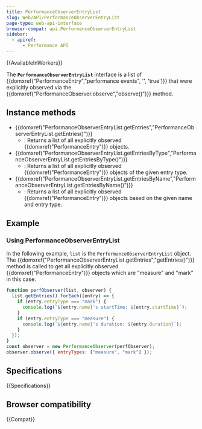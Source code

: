 ```yaml
---
title: PerformanceObserverEntryList
slug: Web/API/PerformanceObserverEntryList
page-type: web-api-interface
browser-compat: api.PerformanceObserverEntryList
sidebar:
  - apiref:
      - Performance API
---
```


{{AvailableInWorkers}}

The **`PerformanceObserverEntryList`** interface is a list of {{domxref("PerformanceEntry","performance events", '', 'true')}} that were explicitly observed via the {{domxref("PerformanceObserver.observe","observe()")}} method.

## Instance methods

- {{domxref("PerformanceObserverEntryList.getEntries","PerformanceObserverEntryList.getEntries()")}}
  - : Returns a list of all explicitly observed {{domxref("PerformanceEntry")}} objects.
- {{domxref("PerformanceObserverEntryList.getEntriesByType","PerformanceObserverEntryList.getEntriesByType()")}}
  - : Returns a list of all explicitly observed {{domxref("PerformanceEntry")}} objects of the given entry type.
- {{domxref("PerformanceObserverEntryList.getEntriesByName","PerformanceObserverEntryList.getEntriesByName()")}}
  - : Returns a list of all explicitly observed {{domxref("PerformanceEntry")}} objects based on the given name and entry type.

## Example

### Using PerformanceObserverEntryList

In the following example, `list` is the `PerformanceObserverEntryList` object. The {{domxref("PerformanceObserverEntryList.getEntries","getEntries()")}} method is called to get all explicitly observed {{domxref("PerformanceEntry")}} objects which are "measure" and "mark" in this case.

```js
function perfObserver(list, observer) {
  list.getEntries().forEach((entry) => {
    if (entry.entryType === "mark") {
      console.log(`${entry.name}'s startTime: ${entry.startTime}`);
    }
    if (entry.entryType === "measure") {
      console.log(`${entry.name}'s duration: ${entry.duration}`);
    }
  });
}
const observer = new PerformanceObserver(perfObserver);
observer.observe({ entryTypes: ["measure", "mark"] });
```

## Specifications

{{Specifications}}

## Browser compatibility

{{Compat}}

